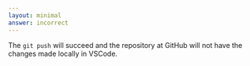 ```yaml
---
layout: minimal
answer: incorrect
---
```


The `git push` will succeed and the repository at GitHub will not have the changes made locally in VSCode.

